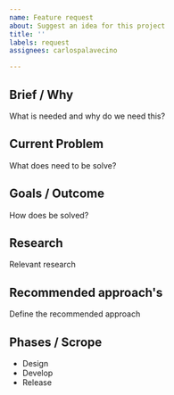 ```yaml
---
name: Feature request
about: Suggest an idea for this project
title: ''
labels: request
assignees: carlospalavecino

---
```


## Brief / Why

What is needed and why do we need this?

## Current Problem

What does need to be solve?

## Goals / Outcome

How does be solved?

## Research

Relevant research

## Recommended approach's

Define the recommended approach

## Phases / Scrope

- Design
- Develop
- Release
